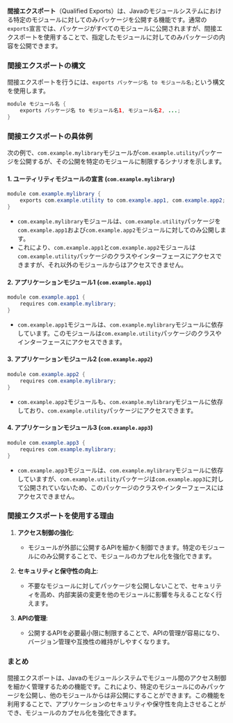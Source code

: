 **間接エクスポート**（Qualified Exports）は、Javaのモジュールシステムにおける特定のモジュールに対してのみパッケージを公開する機能です。通常の`exports`宣言では、パッケージがすべてのモジュールに公開されますが、間接エクスポートを使用することで、指定したモジュールに対してのみパッケージの内容を公開できます。

### 間接エクスポートの構文

間接エクスポートを行うには、`exports パッケージ名 to モジュール名;`という構文を使用します。

```java
module モジュール名 {
    exports パッケージ名 to モジュール名1, モジュール名2, ...;
}
```

### 間接エクスポートの具体例

次の例で、`com.example.mylibrary`モジュールが`com.example.utility`パッケージを公開するが、その公開を特定のモジュールに制限するシナリオを示します。

#### 1. ユーティリティモジュールの宣言 (`com.example.mylibrary`)

```java
module com.example.mylibrary {
    exports com.example.utility to com.example.app1, com.example.app2;
}
```

- `com.example.mylibrary`モジュールは、`com.example.utility`パッケージを`com.example.app1`および`com.example.app2`モジュールに対してのみ公開します。
- これにより、`com.example.app1`と`com.example.app2`モジュールは`com.example.utility`パッケージのクラスやインターフェースにアクセスできますが、それ以外のモジュールからはアクセスできません。

#### 2. アプリケーションモジュール1 (`com.example.app1`)

```java
module com.example.app1 {
    requires com.example.mylibrary;
}
```

- `com.example.app1`モジュールは、`com.example.mylibrary`モジュールに依存しています。このモジュールは`com.example.utility`パッケージのクラスやインターフェースにアクセスできます。

#### 3. アプリケーションモジュール2 (`com.example.app2`)

```java
module com.example.app2 {
    requires com.example.mylibrary;
}
```

- `com.example.app2`モジュールも、`com.example.mylibrary`モジュールに依存しており、`com.example.utility`パッケージにアクセスできます。

#### 4. アプリケーションモジュール3 (`com.example.app3`)

```java
module com.example.app3 {
    requires com.example.mylibrary;
}
```

- `com.example.app3`モジュールは、`com.example.mylibrary`モジュールに依存していますが、`com.example.utility`パッケージは`com.example.app3`に対して公開されていないため、このパッケージのクラスやインターフェースにはアクセスできません。

### 間接エクスポートを使用する理由

1. **アクセス制御の強化**:
   - モジュールが外部に公開するAPIを細かく制御できます。特定のモジュールにのみ公開することで、モジュールのカプセル化を強化できます。

2. **セキュリティと保守性の向上**:
   - 不要なモジュールに対してパッケージを公開しないことで、セキュリティを高め、内部実装の変更を他のモジュールに影響を与えることなく行えます。

3. **APIの管理**:
   - 公開するAPIを必要最小限に制限することで、APIの管理が容易になり、バージョン管理や互換性の維持がしやすくなります。

### まとめ

間接エクスポートは、Javaのモジュールシステムでモジュール間のアクセス制御を細かく管理するための機能です。これにより、特定のモジュールにのみパッケージを公開し、他のモジュールからは非公開にすることができます。この機能を利用することで、アプリケーションのセキュリティや保守性を向上させることができ、モジュールのカプセル化を強化できます。
